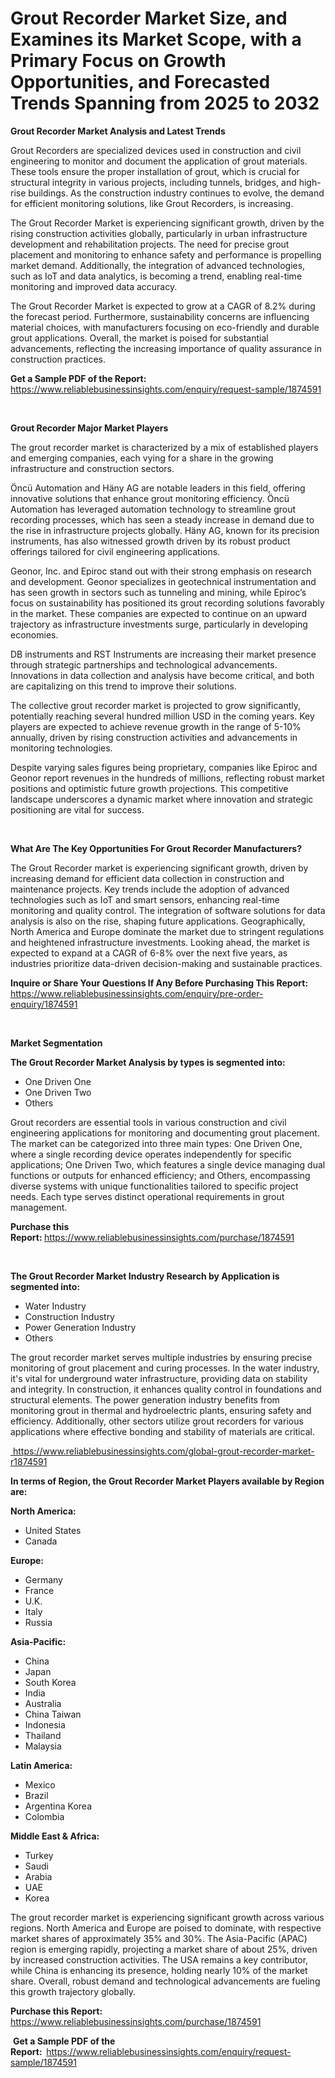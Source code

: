 <p><h1>Grout Recorder Market Size, and Examines its Market Scope, with a Primary Focus on Growth Opportunities, and Forecasted Trends Spanning from 2025 to 2032</h1></p><p><strong>Grout Recorder Market Analysis and Latest Trends</strong></p>
<p><p>Grout Recorders are specialized devices used in construction and civil engineering to monitor and document the application of grout materials. These tools ensure the proper installation of grout, which is crucial for structural integrity in various projects, including tunnels, bridges, and high-rise buildings. As the construction industry continues to evolve, the demand for efficient monitoring solutions, like Grout Recorders, is increasing.</p><p>The Grout Recorder Market is experiencing significant growth, driven by the rising construction activities globally, particularly in urban infrastructure development and rehabilitation projects. The need for precise grout placement and monitoring to enhance safety and performance is propelling market demand. Additionally, the integration of advanced technologies, such as IoT and data analytics, is becoming a trend, enabling real-time monitoring and improved data accuracy.</p><p>The Grout Recorder Market is expected to grow at a CAGR of 8.2% during the forecast period. Furthermore, sustainability concerns are influencing material choices, with manufacturers focusing on eco-friendly and durable grout applications. Overall, the market is poised for substantial advancements, reflecting the increasing importance of quality assurance in construction practices.</p></p>
<p><strong>Get a Sample PDF of the Report:&nbsp;</strong> <a href="https://www.reliablebusinessinsights.com/enquiry/request-sample/1874591?utm_campaign=2285&utm_medium=2&utm_source=Github&utm_content=ia&utm_term=12042025&utm_id=grout-recorder">https://www.reliablebusinessinsights.com/enquiry/request-sample/1874591</a></p>
<p>&nbsp;</p>
<p><strong>Grout Recorder Major Market Players</strong></p>
<p><p>The grout recorder market is characterized by a mix of established players and emerging companies, each vying for a share in the growing infrastructure and construction sectors. </p><p>Öncü Automation and Häny AG are notable leaders in this field, offering innovative solutions that enhance grout monitoring efficiency. Öncü Automation has leveraged automation technology to streamline grout recording processes, which has seen a steady increase in demand due to the rise in infrastructure projects globally. Häny AG, known for its precision instruments, has also witnessed growth driven by its robust product offerings tailored for civil engineering applications.</p><p>Geonor, Inc. and Epiroc stand out with their strong emphasis on research and development. Geonor specializes in geotechnical instrumentation and has seen growth in sectors such as tunneling and mining, while Epiroc’s focus on sustainability has positioned its grout recording solutions favorably in the market. These companies are expected to continue on an upward trajectory as infrastructure investments surge, particularly in developing economies.</p><p>DB instruments and RST Instruments are increasing their market presence through strategic partnerships and technological advancements. Innovations in data collection and analysis have become critical, and both are capitalizing on this trend to improve their solutions.</p><p>The collective grout recorder market is projected to grow significantly, potentially reaching several hundred million USD in the coming years. Key players are expected to achieve revenue growth in the range of 5-10% annually, driven by rising construction activities and advancements in monitoring technologies. </p><p>Despite varying sales figures being proprietary, companies like Epiroc and Geonor report revenues in the hundreds of millions, reflecting robust market positions and optimistic future growth projections. This competitive landscape underscores a dynamic market where innovation and strategic positioning are vital for success.</p></p>
<p>&nbsp;</p>
<p><strong>What Are The Key Opportunities For Grout Recorder Manufacturers?</strong></p>
<p><p>The Grout Recorder market is experiencing significant growth, driven by increasing demand for efficient data collection in construction and maintenance projects. Key trends include the adoption of advanced technologies such as IoT and smart sensors, enhancing real-time monitoring and quality control. The integration of software solutions for data analysis is also on the rise, shaping future applications. Geographically, North America and Europe dominate the market due to stringent regulations and heightened infrastructure investments. Looking ahead, the market is expected to expand at a CAGR of 6-8% over the next five years, as industries prioritize data-driven decision-making and sustainable practices.</p></p>
<p><strong>Inquire or Share Your Questions If Any Before Purchasing This Report:</strong> <a href="https://www.reliablebusinessinsights.com/enquiry/pre-order-enquiry/1874591?utm_campaign=2285&utm_medium=2&utm_source=Github&utm_content=ia&utm_term=12042025&utm_id=grout-recorder">https://www.reliablebusinessinsights.com/enquiry/pre-order-enquiry/1874591</a></p>
<p>&nbsp;</p>
<p><strong>Market Segmentation</strong></p>
<p><strong>The Grout Recorder Market Analysis by types is segmented into:</strong></p>
<p><ul><li>One Driven One</li><li>One Driven Two</li><li>Others</li></ul></p>
<p><p>Grout recorders are essential tools in various construction and civil engineering applications for monitoring and documenting grout placement. The market can be categorized into three main types: One Driven One, where a single recording device operates independently for specific applications; One Driven Two, which features a single device managing dual functions or outputs for enhanced efficiency; and Others, encompassing diverse systems with unique functionalities tailored to specific project needs. Each type serves distinct operational requirements in grout management.</p></p>
<p><strong>Purchase this Report:&nbsp;</strong><a href="https://www.reliablebusinessinsights.com/purchase/1874591?utm_campaign=2285&utm_medium=2&utm_source=Github&utm_content=ia&utm_term=12042025&utm_id=grout-recorder">https://www.reliablebusinessinsights.com/purchase/1874591</a></p>
<p>&nbsp;</p>
<p><strong>The Grout Recorder Market Industry Research by Application is segmented into:</strong></p>
<p><ul><li>Water Industry</li><li>Construction Industry</li><li>Power Generation Industry</li><li>Others</li></ul></p>
<p><p>The grout recorder market serves multiple industries by ensuring precise monitoring of grout placement and curing processes. In the water industry, it's vital for underground water infrastructure, providing data on stability and integrity. In construction, it enhances quality control in foundations and structural elements. The power generation industry benefits from monitoring grout in thermal and hydroelectric plants, ensuring safety and efficiency. Additionally, other sectors utilize grout recorders for various applications where effective bonding and stability of materials are critical.</p></p>
<p><a href="https://www.reliablebusinessinsights.com/global-grout-recorder-market-r1874591?utm_campaign=2285&utm_medium=2&utm_source=Github&utm_content=ia&utm_term=12042025&utm_id=grout-recorder">&nbsp;https://www.reliablebusinessinsights.com/global-grout-recorder-market-r1874591</a></p>
<p><strong>In terms of Region, the Grout Recorder Market Players available by Region are:</strong></p>
<p>
    <p> <strong> North America: </strong>
        <ul>
            <li>United States</li>
            <li>Canada</li>
        </ul>
        </p> 
    <p> <strong> Europe: </strong>
        <ul>
            <li>Germany</li>
            <li>France</li>
            <li>U.K.</li>
            <li>Italy</li>
            <li>Russia</li>
        </ul>
        </p> 
    <p> <strong> Asia-Pacific: </strong>
        <ul>
            <li>China</li>
            <li>Japan</li>
            <li>South Korea</li>
            <li>India</li>
            <li>Australia</li>
            <li>China Taiwan</li>
            <li>Indonesia</li>
            <li>Thailand</li>
            <li>Malaysia</li>
        </ul>
        </p> 
    <p> <strong> Latin America: </strong>
        <ul>
            <li>Mexico</li>
            <li>Brazil</li>
            <li>Argentina Korea</li>
            <li>Colombia</li>
        </ul>
        </p> 
    <p> <strong> Middle East & Africa: </strong>
        <ul>
            <li>Turkey</li>
            <li>Saudi</li>
            <li>Arabia</li>
            <li>UAE</li>
            <li>Korea</li>
        </ul>
    </p>
    </p>
<p><p>The grout recorder market is experiencing significant growth across various regions. North America and Europe are poised to dominate, with respective market shares of approximately 35% and 30%. The Asia-Pacific (APAC) region is emerging rapidly, projecting a market share of about 25%, driven by increased construction activities. The USA remains a key contributor, while China is enhancing its presence, holding nearly 10% of the market share. Overall, robust demand and technological advancements are fueling this growth trajectory globally.</p></p>
<p><strong>Purchase this Report: </strong><a href="https://www.reliablebusinessinsights.com/purchase/1874591?utm_campaign=2285&utm_medium=2&utm_source=Github&utm_content=ia&utm_term=12042025&utm_id=grout-recorder">https://www.reliablebusinessinsights.com/purchase/1874591</a></p>
<p>&nbsp;<strong>Get a Sample PDF of the Report:&nbsp;&nbsp;</strong><a href="https://www.reliablebusinessinsights.com/enquiry/request-sample/1874591?utm_campaign=2285&utm_medium=2&utm_source=Github&utm_content=ia&utm_term=12042025&utm_id=grout-recorder">https://www.reliablebusinessinsights.com/enquiry/request-sample/1874591</a></p>
<p><strong></strong></p>
<p><p></p><p></p><p></p></p>